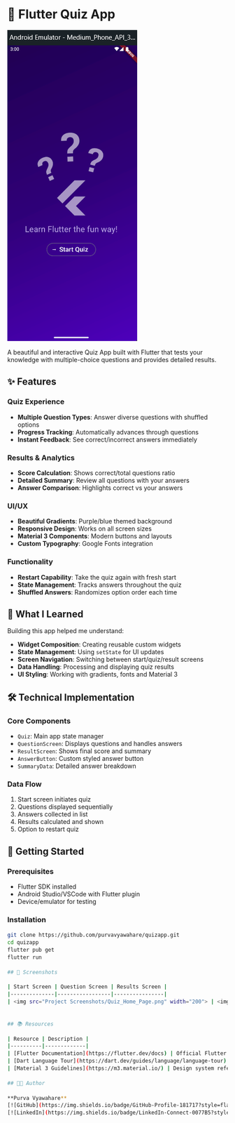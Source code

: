 # 🎯 Flutter Quiz App

![Quiz App Demo](Project%20Screenshots/Quiz_Home_Page.png) 

A beautiful and interactive Quiz App built with Flutter that tests your knowledge with multiple-choice questions and provides detailed results.

## ✨ Features

### Quiz Experience
- **Multiple Question Types**: Answer diverse questions with shuffled options
- **Progress Tracking**: Automatically advances through questions
- **Instant Feedback**: See correct/incorrect answers immediately

### Results & Analytics
- **Score Calculation**: Shows correct/total questions ratio
- **Detailed Summary**: Review all questions with your answers
- **Answer Comparison**: Highlights correct vs your answers

### UI/UX
- **Beautiful Gradients**: Purple/blue themed background
- **Responsive Design**: Works on all screen sizes
- **Material 3 Components**: Modern buttons and layouts
- **Custom Typography**: Google Fonts integration

### Functionality
- **Restart Capability**: Take the quiz again with fresh start
- **State Management**: Tracks answers throughout the quiz
- **Shuffled Answers**: Randomizes option order each time

## 🧠 What I Learned

Building this app helped me understand:

- **Widget Composition**: Creating reusable custom widgets
- **State Management**: Using `setState` for UI updates
- **Screen Navigation**: Switching between start/quiz/result screens
- **Data Handling**: Processing and displaying quiz results
- **UI Styling**: Working with gradients, fonts and Material 3

## 🛠️ Technical Implementation

### Core Components
- `Quiz`: Main app state manager
- `QuestionScreen`: Displays questions and handles answers
- `ResultScreen`: Shows final score and summary
- `AnswerButton`: Custom styled answer button
- `SummaryData`: Detailed answer breakdown

### Data Flow
1. Start screen initiates quiz
2. Questions displayed sequentially
3. Answers collected in list
4. Results calculated and shown
5. Option to restart quiz

## 🚀 Getting Started

### Prerequisites
- Flutter SDK installed
- Android Studio/VSCode with Flutter plugin
- Device/emulator for testing

### Installation
```bash
git clone https://github.com/purvavyawahare/quizapp.git
cd quizapp
flutter pub get
flutter run

## 📸 Screenshots

| Start Screen | Question Screen | Results Screen |
|--------------|-----------------|----------------|
| <img src="Project Screenshots/Quiz_Home_Page.png" width="200"> | <img src="Project Screenshots/Quiz_Questions.png" width="200"> | <img src="Project Screenshots/Result_Page.png" width="200"> |


## 📚 Resources

| Resource | Description |
|----------|-------------|
| [Flutter Documentation](https://flutter.dev/docs) | Official Flutter docs |
| [Dart Language Tour](https://dart.dev/guides/language/language-tour) | Learn Dart basics |
| [Material 3 Guidelines](https://m3.material.io/) | Design system reference |

## 👩‍💻 Author

**Purva Vyawahare**  
[![GitHub](https://img.shields.io/badge/GitHub-Profile-181717?style=flat&logo=github)](https://github.com/purvavyawahare)  
[![LinkedIn](https://img.shields.io/badge/LinkedIn-Connect-0077B5?style=flat&logo=linkedin)](https://www.linkedin.com/in/purva-vyawahare-739530332) 